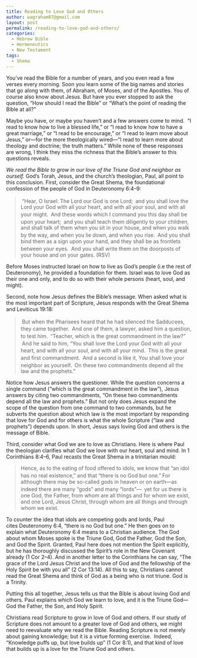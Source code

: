 ```yaml
---
title: Reading to Love God and Others
author: wagraham87@gmail.com
layout: post
permalink: /reading-to-love-god-and-others/
categories:
  - Hebrew Bible
  - Hermeneutics
  - New Testament
tags:
  - Shema
---
```

You&#8217;ve read the Bible for a number of years, and you even read a few verses every morning. Soon you learn some of the big names and stories that go along with them, of Abraham, of Moses, and of the Apostles. You of course also know about Jesus. But have you ever stopped to ask the question, &#8220;How should I read the Bible&#8221; or &#8220;What&#8217;s the point of reading the Bible at all?&#8221;

Maybe you have, or maybe you haven&#8217;t and a few answers come to mind.  &#8220;I read to know how to live a blessed life,&#8221; or &#8220;I read to know how to have a great marriage,&#8221; or &#8220;I read to be encourage,&#8221; or &#8220;I read to learn move about Jesus,&#8221; or—for the more theologically wired—&#8221;I read to learn more about theology and doctrine; the truth matters.&#8221; While none of these responses are wrong, I think they miss the richness that the Bible&#8217;s answer to this questions reveals.

*We read the Bible to grow in our love of the Triune God and neighbor as ourself.* God&#8217;s Torah, Jesus, and the church&#8217;s theologian, Paul, all point to this conclusion. First, consider the Great Shema, the foundational confession of the people of God in Deuteronomy 6:4–9:

> <sup> </sup>“Hear, O Israel: The Lord our God is one Lord; <sup> </sup>and you shall love the Lord your God with all your heart, and with all your soul, and with all your might. <sup> </sup>And these words which I command you this day shall be upon your heart; <sup> </sup>and you shall teach them diligently to your children, and shall talk of them when you sit in your house, and when you walk by the way, and when you lie down, and when you rise. <sup> </sup>And you shall bind them as a sign upon your hand, and they shall be as frontlets between your eyes. <sup> </sup>And you shall write them on the doorposts of your house and on your gates. (RSV)

Before Moses instructed Israel on how to live as God&#8217;s people (i.e the rest of Deuteronomy), he provided a foundation for them. Israel was to love God as their one and only, and to do so with their whole persons (heart, soul, and might).<!--more-->

Second, note how Jesus defines the Bible&#8217;s message. When asked what is the most important part of Scripture, Jesus responds with the Great Shema and Leviticus 19:18:

> <sup> </sup>But when the Pharisees heard that he had silenced the Sadducees, they came together. <sup> </sup>And one of them, a lawyer, asked him a question, to test him. <sup> </sup>“Teacher, which is the great commandment in the law?” <sup> </sup>And he said to him, “You shall love the Lord your God with all your heart, and with all your soul, and with all your mind. <sup> </sup>This is the great and first commandment. <sup> </sup>And a second is like it, You shall love your neighbor as yourself. <sup> </sup>On these two commandments depend all the law and the prophets.”

Notice how Jesus answers the questioner. While the question concerns a single command (&#8220;which is the great commandment in the law&#8221;), Jesus answers by citing two commandments, &#8220;On these two commandments depend all the law and prophets.&#8221; But not only does Jesus expand the scope of the question from one command to two commands, but he subverts the question about which law is the most important by responding that love for God and for others is what the whole Scripture (&#8220;law and prophets&#8221;) depends upon. In short, Jesus says loving God and others is the message of Bible.

Third, consider what God we are to love as Christians. Here is where Paul the theologian clarifies what God we love with our heart, soul and mind. In 1 Corinthians 8:4–6, Paul recasts the Great Shema in a trinitarian mould:

> Hence, as to the eating of food offered to idols, we know that “an idol has no real existence,” and that “there is no God but one.”<sup> </sup>For although there may be so-called gods in heaven or on earth—as indeed there are many “gods” and many “lords”— <sup> </sup>yet for us there is one God, the Father, from whom are all things and for whom we exist, and one Lord, Jesus Christ, through whom are all things and through whom we exist.

To counter the idea that idols are competing gods and lords, Paul cites Deuteronomy 6:4, &#8220;there is no God but one.&#8221; He then goes on to explain what Deuteronomy 6:4 means to a Christian audience. The God about whom Moses spoke is the Triune God, God the Father, God the Son, and God the Spirit. Granted, Paul here does not mention the Spirit explicitly, but he has thoroughly discussed the Spirit&#8217;s role in the New Covenant already (1 Cor 2–4). And in another letter to the Corinthians he can say, &#8220;The grace of the Lord Jesus Christ and the love of God and the fellowship of the Holy Spirit be with you all&#8221; (2 Cor 13:14). All this to say, Christians cannot read the Great Shema and think of God as a being who is not triune. God is a Trinity.

Putting this all together, Jesus tells us that the Bible is about loving God and others. Paul explains which God we learn to love, and it is the Triune God—God the Father, the Son, and Holy Spirit.

Christians read Scripture to grow in love of God and others. If our study of Scripture does not amount to a greater love of God and others, we might need to reevaluate why we read the Bible. Reading Scripture is not merely about gaining knowledge; but it is a virtue forming exercise.  Indeed, &#8220;Knowledge puffs up, but love builds up&#8221; (1 Cor 8:1), and that kind of love that builds up is a love for the Triune God and others.